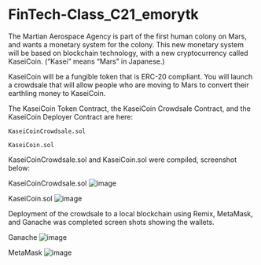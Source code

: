 # FinTech-Class_C21_emorytk

The Martian Aerospace Agency is part of the first human colony on Mars, and wants a monetary system for the colony. This new monetary system will be based on blockchain technology, with a new cryptocurrency called KaseiCoin. (“Kasei” means “Mars” in Japanese.)

KaseiCoin will be a fungible token that is ERC-20 compliant. You will launch a crowdsale that will allow people who are moving to Mars to convert their earthling money to KaseiCoin.

The KaseiCoin Token Contract, the KaseiCoin Crowdsale Contract, and the KaseiCoin Deployer Contract are here:
  
    KaseiCoinCrowdsale.sol
  
    KaseiCoin.sol

KaseiCoinCrowdsale.sol and KaseiCoin.sol were compiled, screenshot below:

KaseiCoinCrowdsale.sol
![image](https://user-images.githubusercontent.com/106201726/197119400-aebf9bf9-68e6-4e14-be35-5f005fbd0539.png)

KaseiCoin.sol
![image](https://user-images.githubusercontent.com/106201726/197119478-ca87db1e-5bb1-48d7-b7e6-0ba36d9e354c.png)

Deployment of the crowdsale to a local blockchain using Remix, MetaMask, and Ganache was completed screen shots showing the wallets.

Ganache 
![image](https://user-images.githubusercontent.com/106201726/197116487-3bc66fc3-2a50-4dfa-9c93-95b7008839ff.png)

MetaMask
![image](https://user-images.githubusercontent.com/106201726/197115906-e0d68fd4-aafd-40f6-ac04-3e57d521c570.png)
